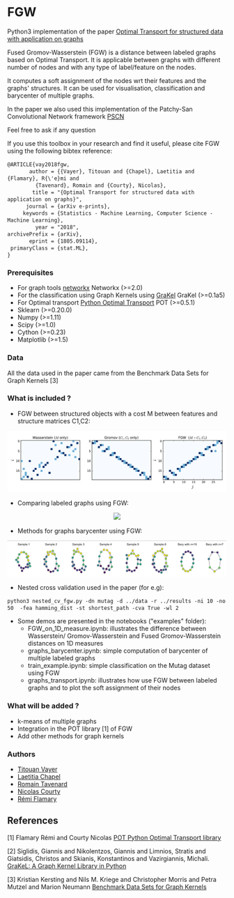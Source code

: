 
# FGW

Python3 implementation of the paper [Optimal Transport for structured data with application on graphs
](https://arxiv.org/abs/1805.09114) 

Fused Gromov-Wasserstein (FGW) is a distance between labeled graphs based on Optimal Transport. It is applicable between graphs with different number of nodes and with any type of label/feature on the nodes. 

It computes a soft assignment of the nodes wrt their features and the graphs' structures. It can be used for visualisation, classification and barycenter of multiple graphs.

In the paper we also used this implementation of the Patchy-San Convolutional Network framework [PSCN](https://github.com/tvayer/PSCN)

Feel free to ask if any question

If you use this toolbox in your research and find it useful, please cite FGW using the following bibtex reference:

```
@ARTICLE{vay2018fgw,
       author = {{Vayer}, Titouan and {Chapel}, Laetitia and {Flamary}, R{\'e}mi and
         {Tavenard}, Romain and {Courty}, Nicolas},
        title = "{Optimal Transport for structured data with application on graphs}",
      journal = {arXiv e-prints},
     keywords = {Statistics - Machine Learning, Computer Science - Machine Learning},
         year = "2018",
archivePrefix = {arXiv},
       eprint = {1805.09114},
 primaryClass = {stat.ML},
}
```

### Prerequisites

* For graph tools [networkx](https://networkx.github.io/) Networkx (>=2.0)
* For the classification using Graph Kernels using [GraKel](https://ysig.github.io/GraKeL/dev/) GraKel (>=0.1a5) 
* For Optimal transport [Python Optimal Transport](https://pot.readthedocs.io/en/stable/) POT (>=0.5.1)
* Sklearn (>=0.20.0)
* Numpy (>=1.11)
* Scipy (>=1.0)
* Cython (>=0.23)
* Matplotlib (>=1.5)

### Data 

All the data used in the paper came from the Benchmark Data Sets for Graph Kernels [3]

### What is included ?

* FGW between structured objects with a cost M between features and structure matrices C1,C2:

![Alt text](coupling_on_1D.png "Optimal maps")

* Comparing labeled graphs using FGW:

<p align="center">
  <img src="https://github.com/tvayer/FGW/blob/master/coupling_on_graphs.png" width="340" >
</p>

* Methods for graphs barycenter using FGW:

![Alt text](barycircle.png)

* Nested cross validation used in the paper (for e.g):

```
python3 nested_cv_fgw.py -dn mutag -d ../data -r ../results -ni 10 -no 50  -fea hamming_dist -st shortest_path -cva True -wl 2 
```

* Some demos are presented in the notebooks ("examples" folder):
	- FGW_on_1D_measure.ipynb: illustrates the difference between Wasserstein/ Gromov-Wasserstein and Fused Gromov-Wasserstein distances on 1D measures
	- graphs_barycenter.ipynb: simple computation of barycenter of multiple labeled graphs
	- train_example.ipynb: simple classification on the Mutag dataset using FGW
	- graphs_transport.ipynb: illustrates how use FGW between labeled graphs and to plot the soft assignment of their nodes

### What will be added ?

* k-means of multiple graphs
* Integration in the POT library [1] of FGW 
* Add other methods for graph kernels

### Authors

* [Titouan Vayer](https://github.com/tvayer)
* [Laetitia Chapel](https://github.com/lchapel)
* [Romain Tavenard](https://github.com/rtavenar)
* [Nicolas Courty](https://github.com/ncourty)
* [Rémi Flamary](https://github.com/rflamary)


## References

[1] Flamary Rémi and Courty Nicolas [POT Python Optimal Transport library](https://github.com/rflamary/POT)

[2] Siglidis, Giannis and Nikolentzos, Giannis and Limnios, Stratis and Giatsidis, Christos and Skianis, Konstantinos and Vazirgiannis, Michali. [GraKeL: A Graph Kernel Library in Python](https://github.com/ysig/GraKeL)

[3] Kristian Kersting and Nils M. Kriege and Christopher Morris and Petra Mutzel and Marion Neumann [Benchmark Data Sets for Graph Kernels](http://graphkernels.cs.tu-dortmund.de)
